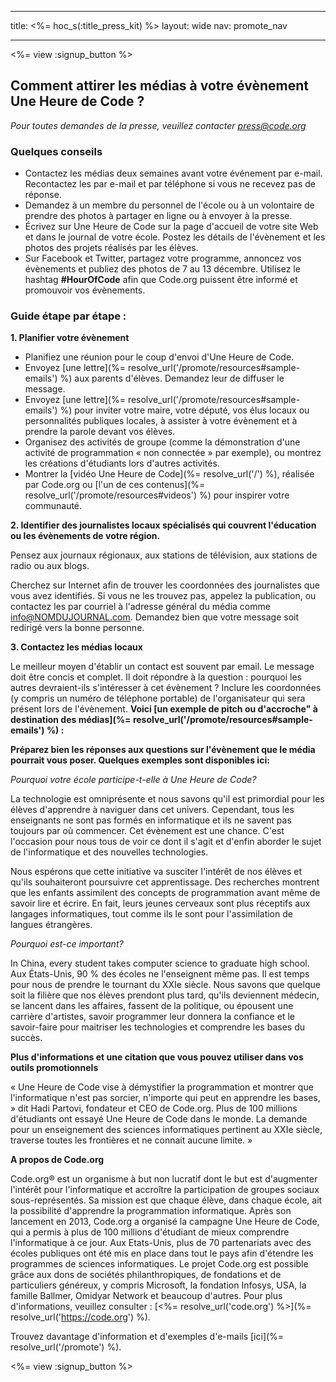 * * *

title: <%= hoc_s(:title_press_kit) %> layout: wide nav: promote_nav

* * *

<%= view :signup_button %>

## Comment attirer les médias à votre évènement Une Heure de Code ?

*Pour toutes demandes de la presse, veuillez contacter <press@code.org>*

### Quelques conseils

  * Contactez les médias deux semaines avant votre événement par e-mail. Recontactez les par e-mail et par téléphone si vous ne recevez pas de réponse.
  * Demandez à un membre du personnel de l'école ou à un volontaire de prendre des photos à partager en ligne ou à envoyer à la presse.
  * Écrivez sur Une Heure de Code sur la page d'accueil de votre site Web et dans le journal de votre école. Postez les détails de l'évènement et les photos des projets réalisés par les élèves.
  * Sur Facebook et Twitter, partagez votre programme, annoncez vos évènements et publiez des photos de 7 au 13 décembre. Utilisez le hashtag **#HourOfCode** afin que Code.org puissent être informé et promouvoir vos évènements.

### Guide étape par étape :

**1. Planifier votre évènement**

  * Planifiez une réunion pour le coup d'envoi d'Une Heure de Code.
  * Envoyez [une lettre](%= resolve_url('/promote/resources#sample-emails') %) aux parents d'élèves. Demandez leur de diffuser le message.
  * Envoyez [une lettre](%= resolve_url('/promote/resources#sample-emails') %) pour inviter votre maire, votre député, vos élus locaux ou personnalités publiques locales, à assister à votre évènement et à prendre la parole devant vos élèves.
  * Organisez des activités de groupe (comme la démonstration d'une activité de programmation « non connectée » par exemple), ou montrez les créations d'étudiants lors d'autres activités.
  * Montrer la [vidéo Une Heure de Code](%= resolve_url('/') %), réalisée par Code.org ou [l'un de ces contenus](%= resolve_url('/promote/resources#videos') %) pour inspirer votre communauté.

**2. Identifier des journalistes locaux spécialisés qui couvrent l'éducation ou les évènements de votre région.**

Pensez aux journaux régionaux, aux stations de télévision, aux stations de radio ou aux blogs.

Cherchez sur Internet afin de trouver les coordonnées des journalistes que vous avez identifiés. Si vous ne les trouvez pas, appelez la publication, ou contactez les par courriel à l'adresse général du média comme info@NOMDUJOURNAL.com. Demandez bien que votre message soit redirigé vers la bonne personne.

**3. Contactez les médias locaux**

Le meilleur moyen d'établir un contact est souvent par email. Le message doit être concis et complet. Il doit répondre à la question : pourquoi les autres devraient-ils s'intéresser à cet évènement ? Inclure les coordonnées (y compris un numéro de téléphone portable) de l'organisateur qui sera présent lors de l'évènement. **Voici [un exemple de pitch ou d'accroche" à destination des médias](%= resolve_url('/promote/resources#sample-emails') %) :**

**Préparez bien les réponses aux questions sur l'évènement que le média pourrait vous poser. Quelques exemples sont disponibles ici:**

*Pourquoi votre école participe-t-elle à Une Heure de Code?*

La technologie est omniprésente et nous savons qu'il est primordial pour les élèves d'apprendre à naviguer dans cet univers. Cependant, tous les enseignants ne sont pas formés en informatique et ils ne savent pas toujours par où commencer. Cet évènement est une chance. C'est l'occasion pour nous tous de voir ce dont il s'agit et d'enfin aborder le sujet de l'informatique et des nouvelles technologies.

Nous espérons que cette initiative va susciter l'intérêt de nos élèves et qu'ils souhaiteront poursuivre cet apprentissage. Des recherches montrent que les enfants assimilent des concepts de programmation avant même de savoir lire et écrire. En fait, leurs jeunes cerveaux sont plus réceptifs aux langages informatiques, tout comme ils le sont pour l'assimilation de langues étrangères.

*Pourquoi est-ce important?*

In China, every student takes computer science to graduate high school. Aux États-Unis, 90 % des écoles ne l'enseignent même pas. Il est temps pour nous de prendre le tournant du XXIe siècle. Nous savons que quelque soit la filière que nos élèves prendont plus tard, qu'ils deviennent médecin, se lancent dans les affaires, fassent de la politique, ou épousent une carrière d'artistes, savoir programmer leur donnera la confiance et le savoir-faire pour maitriser les technologies et comprendre les bases du succès.

**Plus d'informations et une citation que vous pouvez utiliser dans vos outils promotionnels**

« Une Heure de Code vise à démystifier la programmation et montrer que l'informatique n'est pas sorcier, n'importe qui peut en apprendre les bases, » dit Hadi Partovi, fondateur et CEO de Code.org. Plus de 100 millions d'étudiants ont essayé Une Heure de Code dans le monde. La demande pour un enseignement des sciences informatiques pertinent au XXIe siècle, traverse toutes les frontières et ne connait aucune limite. »

**A propos de Code.org**

Code.org® est un organisme à but non lucratif dont le but est d'augmenter l'intérêt pour l'informatique et accroître la participation de groupes sociaux sous-représentés. Sa mission est que chaque élève, dans chaque école, ait la possibilité d'apprendre la programmation informatique. Après son lancement en 2013, Code.org a organisé la campagne Une Heure de Code, qui a permis à plus de 100 millions d'étudiant de mieux comprendre l'informatique à ce jour. Aux Etats-Unis, plus de 70 partenariats avec des écoles publiques ont été mis en place dans tout le pays afin d'étendre les programmes de sciences informatiques. Le projet Code.org est possible grâce aux dons de sociétés philanthropiques, de fondations et de particuliers généreux, y compris Microsoft, la fondation Infosys, USA, la famille Ballmer, Omidyar Network et beaucoup d'autres. Pour plus d'informations, veuillez consulter : [<%= resolve_url('code.org') %>](%= resolve_url('https://code.org') %).

  
Trouvez davantage d'information et d'exemples d'e-mails [ici](%= resolve_url('/promote') %).

<%= view :signup_button %>